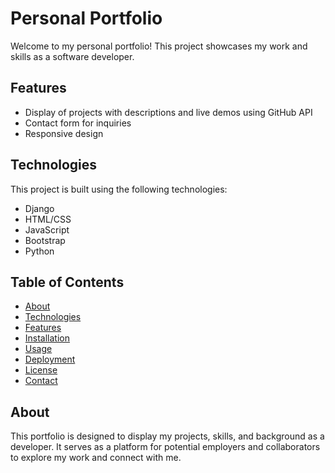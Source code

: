 # Personal Portfolio

Welcome to my personal portfolio! This project showcases my work and skills as a software developer.

## Features

- Display of projects with descriptions and live demos using GitHub API
- Contact form for inquiries
- Responsive design

## Technologies

This project is built using the following technologies:

- Django
- HTML/CSS
- JavaScript
- Bootstrap
- Python

## Table of Contents

- [About](#about)
- [Technologies](#technologies)
- [Features](#features)
- [Installation](#installation)
- [Usage](#usage)
- [Deployment](#deployment)
- [License](#license)
- [Contact](#contact)

## About

This portfolio is designed to display my projects, skills, and background as a developer. It serves as a platform for potential employers and collaborators to explore my work and connect with me.






